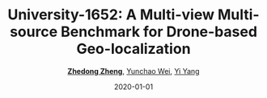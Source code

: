 ---
title: "University-1652: A Multi-view Multi-source Benchmark for Drone-based Geo-localization"
collection: publications
permalink: /publication/Universi2020
date: 2020-01-01
doi: 10.1145/3394171.3413896
venue: 'ACM MM'
paperurl: 'https://zdzheng.xyz/files/ACMMM20.pdf'
blog: 'https://zhuanlan.zhihu.com/p/110987552'
code: 'https://github.com/layumi/University1652-Baseline'
author: '<a href=&quot;https://zdzheng.xyz/authors/Zhedong-Zheng&quot;><strong>Zhedong Zheng</strong></a>, <a href=&quot;https://zdzheng.xyz/authors/Yunchao-Wei&quot;>Yunchao Wei</a>, <a href=&quot;https://zdzheng.xyz/authors/Yi-Yang&quot;>Yi Yang</a>'
citation: ' Zhedong Zheng,  Yunchao Wei,  Yi Yang, &quot;University-1652: A Multi-view Multi-source Benchmark for Drone-based Geo-localization.&quot; ACM MM, 2020. DOI: 10.1145/3394171.3413896'
pub_year: '2020'
bib: >
    @inproceedings{zheng2020university,  
    author = "Zheng, Zhedong and Wei, Yunchao and Yang, Yi",  
    doi = "10.1145/3394171.3413896",  
    title = "University-1652: A Multi-view Multi-source Benchmark for Drone-based Geo-localization",  
    booktitle = "ACM MM",  
    pages = "1395--1403",  
    code = "https://github.com/layumi/University1652-Baseline",  
    url = "https://zdzheng.xyz/files/ACMMM20.pdf",  
    blog = "https://zhuanlan.zhihu.com/p/110987552",  
    year = "2020"
    }

---